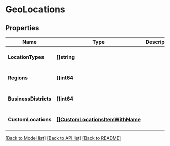 # GeoLocations

## Properties
Name | Type | Description | Notes
------------ | ------------- | ------------- | -------------
**LocationTypes** | **[]string** |  | [optional] [default to null]
**Regions** | **[]int64** |  | [optional] [default to null]
**BusinessDistricts** | **[]int64** |  | [optional] [default to null]
**CustomLocations** | [**[]CustomLocationsItemWithName**](custom_locations_item_with_name.md) |  | [optional] [default to null]

[[Back to Model list]](../README.md#documentation-for-models) [[Back to API list]](../README.md#documentation-for-api-endpoints) [[Back to README]](../README.md)


